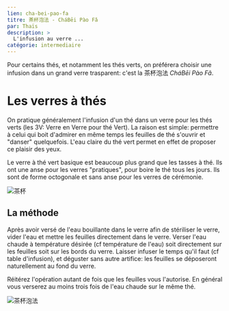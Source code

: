 ```yaml
---
lien: cha-bei-pao-fa
titre: 茶杯泡法 - CháBēi Pào Fǎ
par: Thaïs
description: >
  L'infusion au verre ...
catégorie: intermediaire
---
```


Pour certains thés, et notamment les thés verts, on préférera choisir une infusion dans un grand verre trasparent: c'est la 茶杯泡法 _CháBēi Pào Fǎ_.

# Les verres à thés

On pratique généralement l'infusion d'un thé dans un verre pour les thés verts (les 3V: Verre en Verre pour thé Vert).
La raison est simple: permettre à celui qui boit d'admirer en même temps les feuilles de thé s'ouvrir et "danser" quelquefois. L'eau claire du thé vert permet en effet de proposer ce plaisir des yeux. 

Le verre à thé vert basique est beaucoup plus grand que les tasses à thé. Ils ont une anse pour les verres "pratiques", pour boire le thé tous les jours. Ils sont de forme octogonale et sans anse pour les verres de cérémonie.

![茶杯](http://image.baidu.com/search/detail?ct=503316480&z=&tn=baiduimagedetail&ipn=d&word=%E7%BB%BF%E8%8C%B6%E6%9D%AF&step_word=&ie=utf-8&in=&cl=2&lm=-1&st=-1&hd=0&latest=0&copyright=0&cs=3465421911,149881890&os=725523988,2883462242&simid=3424347894,384909326&pn=5&rn=1&di=53900&ln=1460&fr=&fmq=1592152337180_R&fm=result&ic=0&s=undefined&se=&sme=&tab=0&width=&height=&face=undefined&is=0,0&istype=2&ist=&jit=&bdtype=0&spn=0&pi=0&gsm=0&objurl=http%3A%2F%2Fcbu01.alicdn.com%2Fimg%2Fibank%2F2018%2F062%2F499%2F9227994260_995549398.jpg&rpstart=0&rpnum=0&adpicid=0&force=undefined&ctd=1592152401631^3_1440X669%1)

## La méthode

Après avoir versé de l'eau bouillante dans le verre afin de stériliser le verre, vider l'eau et mettre les feuilles directement dans le verre. 
Verser l'eau chaude à température désirée (cf température de l'eau) soit directement sur les feuilles soit sur les bords du verre. 
Laisser infuser le temps qu'il faut (cf table d'infusion), et déguster sans autre artifice: les feuilles se déposeront naturellement au fond du verre.

Réitérez l'opération autant de fois que les feuilles vous l'autorise. En général vous verserez au moins trois fois de l'eau chaude sur le même thé.

![茶杯泡法](http://image.baidu.com/search/detail?ct=503316480&z=&tn=baiduimagedetail&ipn=d&word=%E7%BB%BF%E8%8C%B6%E6%9D%AF&step_word=&ie=utf-8&in=&cl=2&lm=-1&st=-1&hd=0&latest=0&copyright=0&cs=15211671,359028434&os=3529006069,1922987743&simid=3314092291,109208201&pn=20&rn=1&di=92290&ln=1460&fr=&fmq=1592152337180_R&fm=result&ic=0&s=undefined&se=&sme=&tab=0&width=&height=&face=undefined&is=0,0&istype=2&ist=&jit=&bdtype=0&spn=0&pi=0&gsm=0&objurl=http%3A%2F%2Fs1.sinaimg.cn%2Fmw690%2F006IjZnHzy7aBmGTkYP73&rpstart=0&rpnum=0&adpicid=0&force=undefined&ctd=1592152529135^3_1440X669%1)
